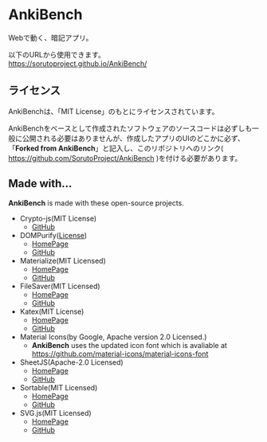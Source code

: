 # AnkiBench
Webで動く、暗記アプリ。

以下のURLから使用できます。  
https://sorutoproject.github.io/AnkiBench/


## ライセンス
AnkiBenchは、「MIT License」のもとにライセンスされています。

AnkiBenchをベースとして作成されたソフトウェアのソースコードは必ずしも一般に公開される必要はありませんが、作成したアプリのUIのどこかに必ず、「**Forked from AnkiBench**」と記入し、このリポジトリへのリンク( https://github.com/SorutoProject/AnkiBench )を付ける必要があります。

## Made with...
**AnkiBench** is made with these open-source projects.

* Crypto-js(MIT License)
    * [GitHub](https://github.com/brix/crypto-js)
* DOMPurify([License](https://github.com/cure53/DOMPurify/blob/main/LICENSE))
    * [HomePage](https://cure53.de/purify)
    * [GitHub](https://github.com/cure53/DOMPurify)
* Materialize(MIT Licensed)
    * [HomePage](https://materializecss.com/)
    * [GitHub](https://github.com/Dogfalo/materialize)
* FileSaver(MIT Licensed)
    * [HomePage](https://eligrey.com/blog/saving-generated-files-on-the-client-side/)
    * [GitHub](https://github.com/eligrey/FileSaver.js)
* Katex(MIT License)
    * [HomePage](https://katex.org/)
    * [GitHub](https://github.com/KaTeX/KaTeX)
* Material Icons(by Google, Apache version 2.0 Licensed.)
    * **AnkiBench** uses the updated icon font which is avaliable at https://github.com/material-icons/material-icons-font
* SheetJS(Apache-2.0 Licensed)
    * [HomePage](https://sheetjs.com/)
    * [GitHub](https://github.com/SheetJS/sheetjs)
* Sortable(MIT Licensed)
    * [HomePage](https://sortablejs.github.io/Sortable/)
    * [GitHub](https://github.com/SortableJS/Sortable)
* SVG.js(MIT Licensed)
    * [HomePage](https://svgjs.com/)
    * [GitHub](https://github.com/svgdotjs/svg.js)
